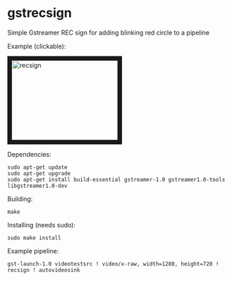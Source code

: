 # gstrecsign

Simple Gstreamer REC sign for adding blinking red circle to a pipeline

Example (clickable):

<a href="http://www.youtube.com/watch?feature=player_embedded&v=WTQbfZoJDUQ
" target="_blank"><img src="http://img.youtube.com/vi/WTQbfZoJDUQ/0.jpg" 
alt="recsign" width="240" height="180" border="10" /></a>


Dependencies:
```
sudo apt-get update
sudo apt-get upgrade
sudo apt-get install build-essential gstreamer-1.0 gstreamer1.0-tools libgstreamer1.0-dev
```

Building:
```
make
```

Installing (needs sudo):
```
sudo make install
```

Example pipeline:
```
gst-launch-1.0 videotestsrc ! video/x-raw, width=1280, height=720 ! recsign ! autovideosink
```
